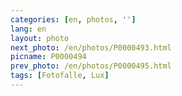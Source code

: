 ```yaml
---
categories: [en, photos, '']
lang: en
layout: photo
next_photo: /en/photos/P0000493.html
picname: P0000494
prev_photo: /en/photos/P0000495.html
tags: [Fotofalle, Lux]
---
```


